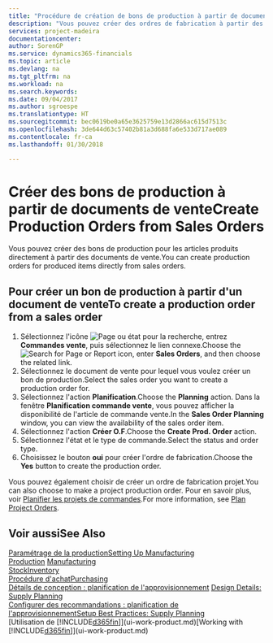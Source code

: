 ```yaml
---
title: "Procédure de création de bons de production à partir de documents de vente | Microsoft Docs"
description: "Vous pouvez créer des ordres de fabrication à partir des commandes vente dans le département Ventes & marketing."
services: project-madeira
documentationcenter: 
author: SorenGP
ms.service: dynamics365-financials
ms.topic: article
ms.devlang: na
ms.tgt_pltfrm: na
ms.workload: na
ms.search.keywords: 
ms.date: 09/04/2017
ms.author: sgroespe
ms.translationtype: HT
ms.sourcegitcommit: bec0619be0a65e3625759e13d2866ac615d7513c
ms.openlocfilehash: 3de644d63c57402b81a3d688fa6e533d717ae089
ms.contentlocale: fr-ca
ms.lasthandoff: 01/30/2018

---
```

# <a name="create-production-orders-from-sales-orders"></a><span data-ttu-id="63f23-103">Créer des bons de production à partir de documents de vente</span><span class="sxs-lookup"><span data-stu-id="63f23-103">Create Production Orders from Sales Orders</span></span>
<span data-ttu-id="63f23-104">Vous pouvez créer des bons de production pour les articles produits directement à partir des documents de vente.</span><span class="sxs-lookup"><span data-stu-id="63f23-104">You can create production orders for produced items directly from sales orders.</span></span>  

## <a name="to-create-a-production-order-from-a-sales-order"></a><span data-ttu-id="63f23-105">Pour créer un bon de production à partir d'un document de vente</span><span class="sxs-lookup"><span data-stu-id="63f23-105">To create a production order from a sales order</span></span>  

1.  <span data-ttu-id="63f23-106">Sélectionnez l'icône ![Page ou état pour la recherche](media/ui-search/search_small.png "Page ou état pour la recherche"), entrez **Commandes vente**, puis sélectionnez le lien connexe.</span><span class="sxs-lookup"><span data-stu-id="63f23-106">Choose the ![Search for Page or Report](media/ui-search/search_small.png "Search for Page or Report icon") icon, enter **Sales Orders**, and then choose the related link.</span></span>  
2.  <span data-ttu-id="63f23-107">Sélectionnez le document de vente pour lequel vous voulez créer un bon de production.</span><span class="sxs-lookup"><span data-stu-id="63f23-107">Select the sales order you want to create a production order for.</span></span>  
3.  <span data-ttu-id="63f23-108">Sélectionnez l'action **Planification**.</span><span class="sxs-lookup"><span data-stu-id="63f23-108">Choose the **Planning** action.</span></span> <span data-ttu-id="63f23-109">Dans la fenêtre **Planification commande vente**, vous pouvez afficher la disponibilité de l'article de commande vente.</span><span class="sxs-lookup"><span data-stu-id="63f23-109">In the **Sales Order Planning** window, you can view the availability of the sales order item.</span></span>  
4.  <span data-ttu-id="63f23-110">Sélectionnez l'action **Créer O.F**.</span><span class="sxs-lookup"><span data-stu-id="63f23-110">Choose the **Create Prod. Order** action.</span></span>  
5.  <span data-ttu-id="63f23-111">Sélectionnez l'état et le type de commande.</span><span class="sxs-lookup"><span data-stu-id="63f23-111">Select the status and order type.</span></span>  
6.  <span data-ttu-id="63f23-112">Choisissez le bouton **oui** pour créer l'ordre de fabrication.</span><span class="sxs-lookup"><span data-stu-id="63f23-112">Choose the **Yes** button to create the production order.</span></span>

<span data-ttu-id="63f23-113">Vous pouvez également choisir de créer un ordre de fabrication projet.</span><span class="sxs-lookup"><span data-stu-id="63f23-113">You can also choose to make a project production order.</span></span> <span data-ttu-id="63f23-114">Pour en savoir plus, voir [Planifier les projets de commandes](production-how-to-plan-project-orders.md).</span><span class="sxs-lookup"><span data-stu-id="63f23-114">For more information, see [Plan Project Orders](production-how-to-plan-project-orders.md).</span></span>   

## <a name="see-also"></a><span data-ttu-id="63f23-115">Voir aussi</span><span class="sxs-lookup"><span data-stu-id="63f23-115">See Also</span></span>  
[<span data-ttu-id="63f23-116">Paramétrage de la production</span><span class="sxs-lookup"><span data-stu-id="63f23-116">Setting Up Manufacturing</span></span>](production-configure-production-processes.md)  
<span data-ttu-id="63f23-117">[Production](production-manage-manufacturing.md)  </span><span class="sxs-lookup"><span data-stu-id="63f23-117">[Manufacturing](production-manage-manufacturing.md)  </span></span>  
[<span data-ttu-id="63f23-118">Stock</span><span class="sxs-lookup"><span data-stu-id="63f23-118">Inventory</span></span>](inventory-manage-inventory.md)  
[<span data-ttu-id="63f23-119">Procédure d'achat</span><span class="sxs-lookup"><span data-stu-id="63f23-119">Purchasing</span></span>](purchasing-manage-purchasing.md)  
<span data-ttu-id="63f23-120">[Détails de conception : planification de l'approvisionnement](design-details-supply-planning.md) </span><span class="sxs-lookup"><span data-stu-id="63f23-120">[Design Details: Supply Planning](design-details-supply-planning.md) </span></span>  
[<span data-ttu-id="63f23-121">Configurer des recommandations : planification de l'approvisionnement</span><span class="sxs-lookup"><span data-stu-id="63f23-121">Setup Best Practices: Supply Planning</span></span>](setup-best-practices-supply-planning.md)  
<span data-ttu-id="63f23-122">[Utilisation de [!INCLUDE[d365fin](includes/d365fin_md.md)]](ui-work-product.md)</span><span class="sxs-lookup"><span data-stu-id="63f23-122">[Working with [!INCLUDE[d365fin](includes/d365fin_md.md)]](ui-work-product.md)</span></span>

